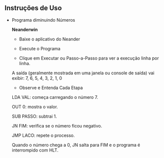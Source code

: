 
  
## Instruções de Uso
- Programa diminuindo Números 

   **Neanderwin**
   - Baixe o aplicativo do Neander
   - Execute o Programa

   - Clique em Executar ou Passo-a-Passo para ver a execução linha por linha.

    A saída (geralmente mostrada em uma janela ou console de saída) vai exibir:
    7, 6, 5, 4, 3, 2, 1, 0
   
   - Observe e Entenda Cada Etapa

    LDA VAL: começa carregando o número 7.

    OUT 0: mostra o valor.

    SUB PASSO: subtrai 1.

    JN FIM: verifica se o número ficou negativo.

    JMP LACO: repete o processo.

    Quando o número chega a 0, JN salta para FIM e o programa é interrompido com HLT.
     

